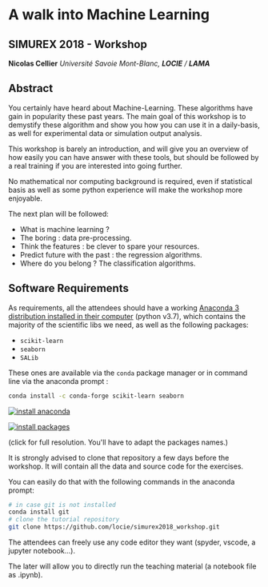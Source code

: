 # A walk into Machine Learning

## SIMUREX 2018 - Workshop

**Nicolas Cellier** *Université Savoie Mont-Blanc, **LOCIE** / **LAMA***

## Abstract

You certainly have heard about Machine-Learning. These algorithms have gain in popularity these past years. The main goal of this workshop is to demystify these algorithm and show you how you can use it in a daily-basis, as well for experimental data or simulation output analysis.

This workshop is barely an introduction, and will give you an overview of how easily you can have answer with these tools, but should be followed by a real training if you are interested into going further.

No mathematical nor computing background is required, even if statistical basis as well as some python experience will make the workshop more enjoyable.

The next plan will be followed:

- What is machine learning ?
- The boring : data pre-processing.
- Think the features : be clever to spare your resources.
- Predict future with the past : the regression algorithms.
- Where do you belong ? The classification algorithms.

## Software Requirements

As requirements, all the attendees should have a working [Anaconda 3 distribution installed in their computer](https://www.anaconda.com/download/) (python v3.7), which contains the majority of the scientific libs we need, as well as the following packages:

- `scikit-learn`
- `seaborn`
- `SALib`

These ones are available via the `conda` package manager or in command line via the anaconda prompt :

```bash
conda install -c conda-forge scikit-learn seaborn
```

[![install anaconda](https://github.com/locie/simurex2018_workshop/blob/master/screncasts/install_anaconda.gif)](https://raw.githubusercontent.com/locie/simurex2018_workshop/master/screncasts/install_anaconda.mp4)

[![install packages](https://github.com/locie/simurex2018_workshop/blob/master/screncasts/install_package.gif)](https://raw.githubusercontent.com/locie/simurex2018_workshop/master/screncasts/install_package.mp4)

(click for full resolution. You'll have to adapt the packages names.)

It is strongly advised to clone that repository a few days before the workshop. It will contain all the data and source code for the exercises.

You can easily do that with the following commands in the anaconda prompt:

```bash
# in case git is not installed
conda install git
# clone the tutorial repository
git clone https://github.com/locie/simurex2018_workshop.git
```

The attendees can freely use any code editor they want (spyder, vscode, a jupyter notebook...).

The later will allow you to directly run the teaching material (a notebook file as .ipynb).
